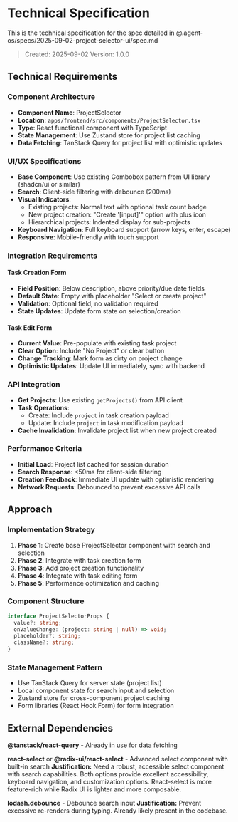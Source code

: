 # Technical Specification

This is the technical specification for the spec detailed in @.agent-os/specs/2025-09-02-project-selector-ui/spec.md

> Created: 2025-09-02
> Version: 1.0.0

## Technical Requirements

### Component Architecture
- **Component Name**: ProjectSelector
- **Location**: `apps/frontend/src/components/ProjectSelector.tsx`
- **Type**: React functional component with TypeScript
- **State Management**: Use Zustand store for project list caching
- **Data Fetching**: TanStack Query for project list with optimistic updates

### UI/UX Specifications
- **Base Component**: Use existing Combobox pattern from UI library (shadcn/ui or similar)
- **Search**: Client-side filtering with debounce (200ms)
- **Visual Indicators**:
  - Existing projects: Normal text with optional task count badge
  - New project creation: "Create '[input]'" option with plus icon
  - Hierarchical projects: Indented display for sub-projects
- **Keyboard Navigation**: Full keyboard support (arrow keys, enter, escape)
- **Responsive**: Mobile-friendly with touch support

### Integration Requirements

#### Task Creation Form
- **Field Position**: Below description, above priority/due date fields
- **Default State**: Empty with placeholder "Select or create project"
- **Validation**: Optional field, no validation required
- **State Updates**: Update form state on selection/creation

#### Task Edit Form  
- **Current Value**: Pre-populate with existing task project
- **Clear Option**: Include "No Project" or clear button
- **Change Tracking**: Mark form as dirty on project change
- **Optimistic Updates**: Update UI immediately, sync with backend

### API Integration
- **Get Projects**: Use existing `getProjects()` from API client
- **Task Operations**: 
  - Create: Include `project` in task creation payload
  - Update: Include `project` in task modification payload
- **Cache Invalidation**: Invalidate project list when new project created

### Performance Criteria
- **Initial Load**: Project list cached for session duration
- **Search Response**: <50ms for client-side filtering
- **Creation Feedback**: Immediate UI update with optimistic rendering
- **Network Requests**: Debounced to prevent excessive API calls

## Approach

### Implementation Strategy
1. **Phase 1**: Create base ProjectSelector component with search and selection
2. **Phase 2**: Integrate with task creation form
3. **Phase 3**: Add project creation functionality
4. **Phase 4**: Integrate with task editing form
5. **Phase 5**: Performance optimization and caching

### Component Structure
```typescript
interface ProjectSelectorProps {
  value?: string;
  onValueChange: (project: string | null) => void;
  placeholder?: string;
  className?: string;
}
```

### State Management Pattern
- Use TanStack Query for server state (project list)
- Local component state for search input and selection
- Zustand store for cross-component project caching
- Form libraries (React Hook Form) for form integration

## External Dependencies

**@tanstack/react-query** - Already in use for data fetching

**react-select** or **@radix-ui/react-select** - Advanced select component with built-in search
**Justification:** Need a robust, accessible select component with search capabilities. Both options provide excellent accessibility, keyboard navigation, and customization options. React-select is more feature-rich while Radix UI is lighter and more composable.

**lodash.debounce** - Debounce search input
**Justification:** Prevent excessive re-renders during typing. Already likely present in the codebase.